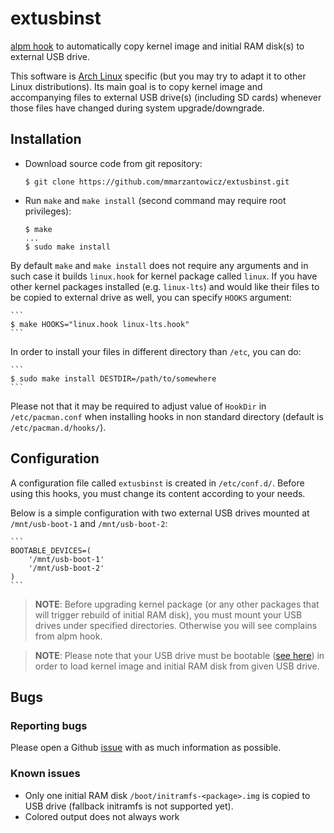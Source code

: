 # extusbinst
[alpm hook](https://www.archlinux.org/pacman/alpm-hooks.5.html) to automatically copy kernel image and initial RAM disk(s) to external USB drive.

This software is [Arch Linux](https://www.archlinux.org/) specific (but you may try to adapt it to other Linux distributions). Its main goal is to copy kernel image and accompanying files to external USB drive(s) (including SD cards) whenever those files have changed during system upgrade/downgrade.

## Installation

- Download source code from git repository:

    ```
    $ git clone https://github.com/mmarzantowicz/extusbinst.git
    ```

- Run `make` and `make install` (second command may require root privileges):

    ```
    $ make
    ...
    $ sudo make install
    ```

By default `make` and `make install` does not require any arguments and in such case it builds `linux.hook` for kernel package called `linux`. If you have other kernel packages installed (e.g. `linux-lts`) and would like their files to be copied to external drive as well, you can specify `HOOKS` argument:

    ```
    $ make HOOKS="linux.hook linux-lts.hook"
    ```

In order to install your files in different directory than `/etc`, you can do:

    ```
    $ sudo make install DESTDIR=/path/to/somewhere
    ```

Please not that it may be required to adjust value of `HookDir` in `/etc/pacman.conf` when installing hooks in non standard directory (default is `/etc/pacman.d/hooks/`).


## Configuration

A configuration file called `extusbinst` is created in `/etc/conf.d/`. Before using this hooks, you must change its content according to your needs.

Below is a simple configuration with two external USB drives mounted at `/mnt/usb-boot-1` and `/mnt/usb-boot-2`:

    ```
    BOOTABLE_DEVICES=(
        '/mnt/usb-boot-1'
        '/mnt/usb-boot-2'
    )
    ```

> **NOTE**: Before upgrading kernel package (or any other packages that will trigger rebuild of initial RAM disk), you must mount your USB drives under specified directories. Otherwise you will see complains from alpm hook.

> **NOTE**: Please note that your USB drive must be bootable ([see here](https://wiki.archlinux.org/index.php/GRUB/Tips_and_tricks#Install_to_external_USB_stick)) in order to load kernel image and initial RAM disk from given USB drive.

## Bugs

### Reporting bugs

Please open a Github [issue](https://github.com/mmarzantowicz/extusbinst/issues) with as much information as possible.

### Known issues

- Only one initial RAM disk `/boot/initramfs-<package>.img` is copied to USB drive (fallback initramfs is not supported yet).
- Colored output does not always work
